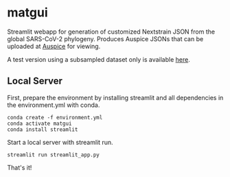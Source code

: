 # matgui
Streamlit webapp for generation of customized Nextstrain JSON from the global SARS-CoV-2 phylogeny. 
Produces Auspice JSONs that can be uploaded at [Auspice](https://auspice.us/) for viewing.

A test version using a subsampled dataset only is available [here](https://share.streamlit.io/jmcbroome/matgui/deploy).

## Local Server
First, prepare the environment by installing streamlit and all dependencies in the environment.yml with conda.

```
conda create -f environment.yml
conda activate matgui
conda install streamlit
```

Start a local server with streamlit run.

```
streamlit run streamlit_app.py
```

That's it!
